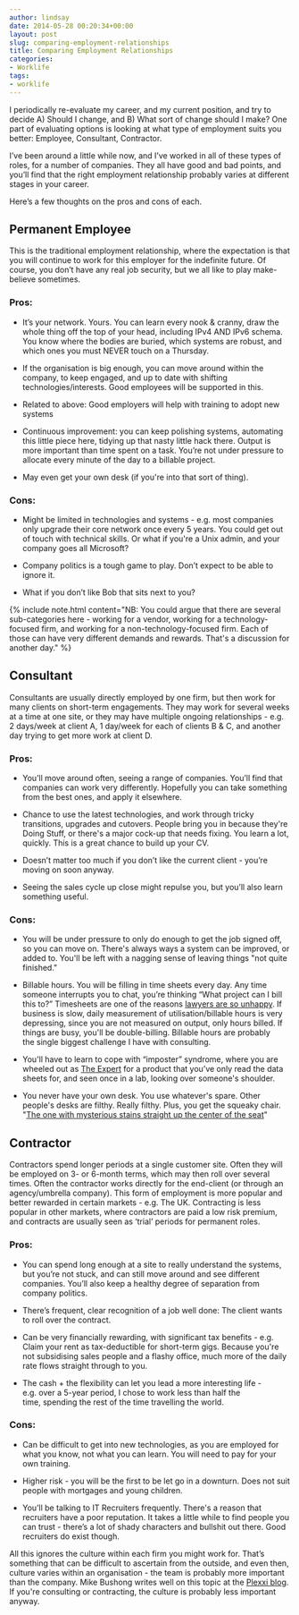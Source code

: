 ```yaml
---
author: lindsay
date: 2014-05-28 00:20:34+00:00
layout: post
slug: comparing-employment-relationships
title: Comparing Employment Relationships
categories:
- Worklife
tags:
- worklife
---
```


I periodically re-evaluate my career, and my current position, and try to decide A) Should I change, and B) What sort of change should I make? One part of evaluating options is looking at what type of employment suits you better: Employee, Consultant, Contractor.

I’ve been around a little while now, and I’ve worked in all of these types of roles, for a number of companies. They all have good and bad points, and you’ll find that the right employment relationship probably varies at different stages in your career.

Here’s a few thoughts on the pros and cons of each.



## Permanent Employee



This is the traditional employment relationship, where the expectation is that you will continue to work for this employer for the indefinite future. Of course, you don’t have any real job security, but we all like to play make-believe sometimes.



### Pros:






    
  * It’s your network. Yours. You can learn every nook & cranny, draw the whole thing off the top of your head, including IPv4 AND IPv6 schema. You know where the bodies are buried, which systems are robust, and which ones you must NEVER touch on a Thursday.

    
  * If the organisation is big enough, you can move around within the company, to keep engaged, and up to date with shifting technologies/interests. Good employees will be supported in this.

    
  * Related to above: Good employers will help with training to adopt new systems

    
  * Continuous improvement: you can keep polishing systems, automating this little piece here, tidying up that nasty little hack there. Output is more important than time spent on a task. You’re not under pressure to allocate every minute of the day to a billable project.

    
  * May even get your own desk (if you're into that sort of thing).





### Cons:






    
  * Might be limited in technologies and systems - e.g. most companies only upgrade their core network once every 5 years. You could get out of touch with technical skills. Or what if you're a Unix admin, and your company goes all Microsoft?

    
  * Company politics is a tough game to play. Don’t expect to be able to ignore it.

    
  * What if you don’t like Bob that sits next to you?



{% include note.html content="NB: You could argue that there are several sub-categories here - working for a vendor, working for a technology-focused firm, and working for a non-technology-focused firm. Each of those can have very different demands and rewards. That's a discussion for another day." %}




## Consultant



Consultants are usually directly employed by one firm, but then work for many clients on short-term engagements. They may work for several weeks at a time at one site, or they may have multiple ongoing relationships - e.g. 2 days/week at client A, 1 day/week for each of clients B & C, and another day trying to get more work at client D.



### Pros:






    
  * You’ll move around often, seeing a range of companies. You’ll find that companies can work very differently. Hopefully you can take something from the best ones, and apply it elsewhere.

    
  * Chance to use the latest technologies, and work through tricky transitions, upgrades and cutovers. People bring you in because they're Doing Stuff, or there's a major cock-up that needs fixing. You learn a lot, quickly. This is a great chance to build up your CV.

    
  * Doesn’t matter too much if you don’t like the current client - you’re moving on soon anyway.

    
  * Seeing the sales cycle up close might repulse you, but you’ll also learn something useful.





### Cons:






    
  * You will be under pressure to only do enough to get the job signed off, so you can move on. There's always ways a system can be improved, or added to. You'll be left with a nagging sense of leaving things "not quite finished."

    
  * Billable hours. You will be filling in time sheets every day. Any time someone interrupts you to chat, you’re thinking “What project can I bill this to?” Timesheets are one of the reasons [lawyers are so unhappy](http://www.ft.com/cms/s/1/c4b8dd68-64c5-11d9-9f8b-00000e2511c8.html#axzz32oVe3QUo). If business is slow, daily measurement of utilisation/billable hours is very depressing, since you are not measured on output, only hours billed. If things are busy, you'll be double-billing. Billable hours are probably the single biggest challenge I have with consulting.

    
  * You'll have to learn to cope with “imposter” syndrome, where you are wheeled out as [The Expert](https://www.youtube.com/watch?v=BKorP55Aqvg) for a product that you’ve only read the data sheets for, and seen once in a lab, looking over someone's shoulder.

    
  * You never have your own desk. You use whatever's spare. Other people's desks are filthy. Really filthy. Plus, you get the squeaky chair. "[The one with mysterious stains straight up the center of the seat](http://crazyconsultant.blogspot.co.nz/2013/05/i-got-squeaky-chair.html)"





## Contractor



Contractors spend longer periods at a single customer site. Often they will be employed on 3- or 6-month terms, which may then roll over several times. Often the contractor works directly for the end-client (or through an agency/umbrella company). This form of employment is more popular and better rewarded in certain markets - e.g. The UK. Contracting is less popular in other markets, where contractors are paid a low risk premium, and contracts are usually seen as ‘trial’ periods for permanent roles.



### Pros:






    
  * You can spend long enough at a site to really understand the systems, but you’re not stuck, and can still move around and see different companies. You’ll also keep a healthy degree of separation from company politics.

    
  * There’s frequent, clear recognition of a job well done: The client wants to roll over the contract.

    
  * Can be very financially rewarding, with significant tax benefits - e.g. Claim your rent as tax-deductible for short-term gigs. Because you're not subsidising sales people and a flashy office, much more of the daily rate flows straight through to you.

    
  * The cash + the flexibility can let you lead a more interesting life - e.g. over a 5-year period, I chose to work less than half the time, spending the rest of the time travelling the world.





### Cons:






    
  * Can be difficult to get into new technologies, as you are employed for what you know, not what you can learn. You will need to pay for your own training.

    
  * Higher risk - you will be the first to be let go in a downturn. Does not suit people with mortgages and young children.

    
  * You’ll be talking to IT Recruiters frequently. There's a reason that recruiters have a poor reputation. It takes a little while to find people you can trust - there’s a lot of shady characters and bullshit out there. Good recruiters do exist though.



All this ignores the culture within each firm you might work for. That’s something that can be difficult to ascertain from the outside, and even then, culture varies within an organisation - the team is probably more important than the company. Mike Bushong writes well on this topic at the [Plexxi blog](http://www.plexxi.com/2014/02/job-hunting-tech-company-product-team/). If you're consulting or contracting, the culture is probably less important anyway.
